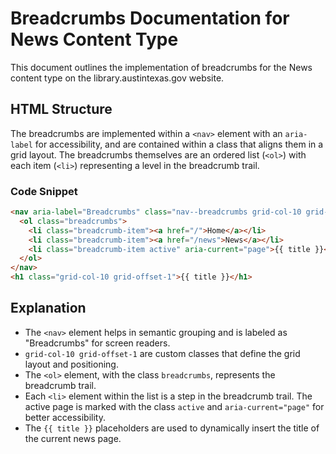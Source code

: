 
# Breadcrumbs Documentation for News Content Type

This document outlines the implementation of breadcrumbs for the News content type on the library.austintexas.gov website.

## HTML Structure

The breadcrumbs are implemented within a `<nav>` element with an `aria-label` for accessibility, and are contained within a class that aligns them in a grid layout. The breadcrumbs themselves are an ordered list (`<ol>`) with each item (`<li>`) representing a level in the breadcrumb trail.

### Code Snippet

```html
<nav aria-label="Breadcrumbs" class="nav--breadcrumbs grid-col-10 grid-offset-1">
  <ol class="breadcrumbs">
    <li class="breadcrumb-item"><a href="/">Home</a></li>
    <li class="breadcrumb-item"><a href="/news">News</a></li>
    <li class="breadcrumb-item active" aria-current="page">{{ title }}</li>
  </ol>
</nav>
<h1 class="grid-col-10 grid-offset-1">{{ title }}</h1>
```

## Explanation

- The `<nav>` element helps in semantic grouping and is labeled as "Breadcrumbs" for screen readers.
- `grid-col-10 grid-offset-1` are custom classes that define the grid layout and positioning.
- The `<ol>` element, with the class `breadcrumbs`, represents the breadcrumb trail.
- Each `<li>` element within the list is a step in the breadcrumb trail. The active page is marked with the class `active` and `aria-current="page"` for better accessibility.
- The `{{ title }}` placeholders are used to dynamically insert the title of the current news page.
